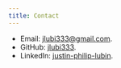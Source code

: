 ```yaml
---
title: Contact
---
```


- Email: [jlubi333@gmail.com][email].
- GitHub: [jlubi333][github].
- LinkedIn: [justin-philip-lubin][linkedin].

[email]: mailto:jlubi333@gmail.com
[github]: https://github.com/jlubi333/
[linkedin]: https://www.linkedin.com/in/justin-philip-lubin
